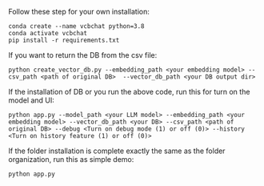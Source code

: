 Follow these step for your own installation:
```
conda create --name vcbchat python=3.8
conda activate vcbchat
pip install -r requirements.txt
```
If you want to return the DB from the csv file:
```
python create_vector_db.py --embedding_path <your embedding model> --csv_path <path of original DB>  --vector_db_path <your DB output dir>
```
If the installation of DB or you run the above code, run this for turn on the model and UI:
```
python app.py --model_path <your LLM model> --embedding_path <your embedding model> --vector_db_path <your DB> --csv_path <path of original DB> --debug <Turn on debug mode (1) or off (0)> --history <Turn on history feature (1) or off (0)>
```
If the folder installation is complete exactly the same as the folder organization, run this as simple demo:
```
python app.py
```